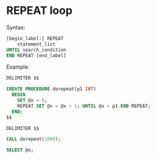# REPEAT loop

Syntax:

```sql
[begin_label:] REPEAT
    statement_list
UNTIL search_condition
END REPEAT [end_label]
```

Example:

```sql
DELIMITER $$

CREATE PROCEDURE dorepeat(p1 INT)
  BEGIN
    SET @x = 0;
    REPEAT SET @x = @x + 1; UNTIL @x > p1 END REPEAT;
  END;
$$

DELIMITER $$

CALL dorepeat(1000);

SELECT @x;
```
